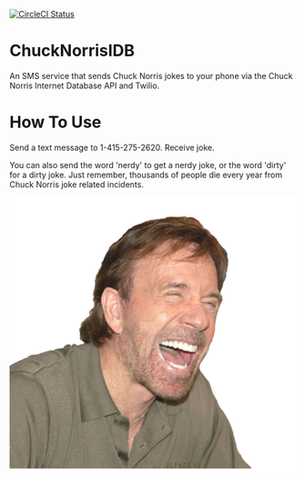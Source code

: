 [![CircleCI Status](https://circleci.com/gh/justincadburywong/chucknorrisidb.svg?style=shield&circle-token=05adecf9e64d82c61e14d0ce95feadf97ffd64b5)](https://circleci.com/gh/justincadburywong/chucknorrisidb)

# ChuckNorrisIDB
An SMS service that sends Chuck Norris jokes to your phone via the Chuck Norris Internet Database API and Twilio.

# How To Use
Send a text message to 1-415-275-2620.  Receive joke.

You can also send the word 'nerdy' to get a nerdy joke, or the word 'dirty' for a dirty joke.  Just remember, thousands of people die every year from Chuck Norris joke related incidents.

<img src="chuck_norris_578999_by_shinikami1-d6wjd8i.png" width="800px" alt="chuck_norris">
